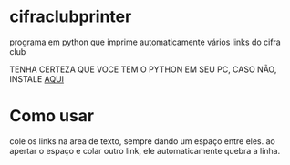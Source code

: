 # cifraclubprinter
programa em python que imprime automaticamente vários links do cifra club

TENHA CERTEZA QUE VOCE TEM O PYTHON EM SEU PC, CASO NÃO, INSTALE [AQUI](https://www.python.org/downloads/)

# Como usar
cole os links na area de texto, sempre dando um espaço entre eles. ao apertar o espaço e colar outro link, ele automaticamente quebra a linha.
